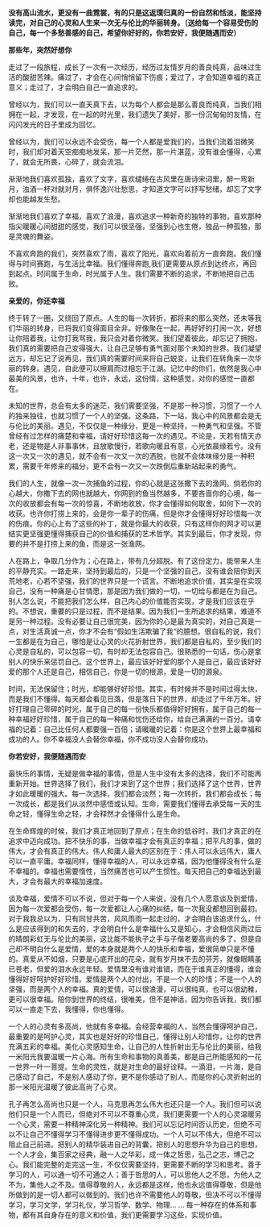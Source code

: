 **没有高山流水，更没有一曲霓裳，有的只是这返璞归真的一份自然和恬淡，能坚持读完，对自己的心灵和人生来一次无与伦比的华丽转身。（送给每一个容易受伤的自己，每一个多愁善感的自己，希望你好好的，你若安好，我便随遇而安）**



**那些年，突然好想你**

<p>走过了一段旅程，成长了一次有一次经历，经历过友情岁月的善良纯真，品味过生活的酸甜苦辣。痛过了，才会在心间悄悄留下伤痕；爱过了，才会知道幸福的真正意义；走过了，才会明白自己一直追求的。</p>

<p>曾经以为，我们可以一直天真下去，以为每个人都会是那么善良而纯真，当我们相拥在一起，才发现，在一起的时光里，我们遗失了美好，那一份沉甸甸的友情，在闪闪发光的日子里成为回忆。</p>

<p>曾经以为，我们可以永远不会受伤，每一个人都是爱我们的，当我们流着泪微笑时，我们却对着天空痴痴地发呆，那一片茫然，那一片湛蓝，没有谁会懂得，心累了，就会无所畏，心碎了，就会流泪。</p>

<p>渐渐地我们喜欢孤独，喜欢了文字，喜欢缱绻在古风里在唐诗宋词里，醉一弯新月，浊酒一杯对就对月，俱怀逸兴壮愁思，才知道文字可以抒写愁绪，却忘了文字却也能越发生愁。</p>

<p>渐渐地我们喜欢了幸福，喜欢了浪漫，喜欢追求一种新奇的独特的事物，喜欢那种指尖暖暖心间甜甜的感觉，我们可以很坚强，坚强到心也生倦，独品一种孤独，那是灵魂的舞姿。</p>

<p>不喜欢奔跑的我们，突然喜欢了雨，喜欢了阳光，喜欢向着前方一直奔跑。我们懂得与时间赛跑，与生活比幸福。我们懂得奔跑,我们更需要从原点到达终点，再回到起点。时间属于生命，时光属于人生。我们需要不断的追求，不断地把自己击败。</p>



**亲爱的，你还幸福**


<p>终于转了一圈，又绕回了原点。人生的每一次转折，都将来的那么突然，还未等我们华丽的转身，已将我们变得面目全非。好像聚在一起，再好好的打闹一次，好想让你陪着我，让你打我骂我，我只会对着你微笑。我们望着彼此，却忘记了拥抱，我们真的需要把自己变得强大，让自己足够有勇气面对那个未知的世界。我们凝望远方，却忘记了说再见，我们真的需要时间来将自己蜕变，让我们在转角来一次华丽的转身。遇见，自此便可以擦肩而过相忘于江湖。记忆中的你们，依然是我心中最美的风景，也许，十年，也许，永远，这份情，这种感觉，对你的感觉一直都在。</p>

<p>未知的世界，总会有太多的迷茫，我们需要坚强，不是那一种习惯，习惯了一个人的独来独往，也就习惯了一个人的坚强。这条路，下一站，我心中的风景都会是无与伦比的美丽。遇见，不仅仅是一种缘分，更是一种坚持，一种勇气和坚强。不管曾经有过怎样的痛楚和幸福，请好好珍惜这每一次的遇见。不论是，天若有情天亦老，还是物是人非事事休，且放歌慢行，若歌向暖且有意，心光依晨缘若兮。没有这一次又一次的遇见，就不会有一次又一次的洒脱，也就不会体味缘分是一种积累，需要千年修来的福分，更不会有一次又一次跌倒后重新站起来的勇气。</p>

<p>我们的人生，就像一次一次捕鱼的过程，你的心就是这张撒下去的渔网。倘若你的心越大，你撒下去的网也就越大，你网到的鱼当然越多，不要吝啬你的心境，每一次的收放都会有每一次的惊喜，不断地收放，你才会懂得如何取舍，如何下一次的收获。也许你打捞上来的，会是你一辈子的伤痛，但是你才会懂得好好珍惜每一次的伤痕。你的心上有了这些的补丁，就是你最大的收获，只有这样你的网才可以更结实更坚强更懂得捕获自己的价值和捕获的艺术哲学。其实到最后，你才发现，你要的并不是打捞上来的鱼，而是这一张渔网。</p>

<p>人在路上，争取几分作为；心在路上，带有几分超脱。有了这份定力，能带来人生的平静充实。一路走来，坚持到最后的，只是一个坚强的自己，没有谁会陪你到天荒地老，心若不坚强，我们的世界只是一个谎言。不断地追求价值，其实是在实现自己，没有一种痛是心甘情愿，那是因为我们做的一切，一切给与都是在为自己。别人怎么说，不能把我们怎么样，自己内心的价值能否实现，才是我们应该在乎的。不想说，重要的只是过程，而不是结果。因为我们一生所追求的结果，难道不是另一种过程。没有必要让自己很完美，因为你的心是最为真实的，对自己真是一点，对生活真诚一点，你才不会有“假如生活欺骗了我“的臆想。很自私的说，我们一生都是在为自己，哪怕是让心灵的火花折射世界，我们都是自私的，至少我们的心灵是自私的，可以包容一切，有时却无法包容自己。很熟悉的一句话，伤心是拿别人的快乐来惩罚自己。这个世界上，最应该好好爱的那个人是自己，最应该好好爱的那个人还是自己，相信自己，你是一切的根源，爱是一切的源泉。</p>

<p>时间，无法保留住；时光，却能够好好珍惜。其实，有时候并不是时间过得太快，而是我们不懂得。每天都会看见日落，但是落日下的世界，却走过了千年万年。好好打理自己零碎的时光，属于自己的每一份快乐都值得好好拥有，属于自己的每一种幸福好好珍惜，属于自己的每一种痛和忧伤还给你，给自己满满的一百分。请幸福的记着：自己比任何人都要强一百倍；请暖暖的记着：你是这个世界上最幸福和成功的人。你不幸福没人会替你幸福，你不成功没人会替你成功。</p>



**你若安好，我便随遇而安**

<p>最快乐的事情，无疑是做幸福的事情，但是人生中没有太多的选择，我们不可能再重新开始。世界选择了我们，我们才来到了这个世界；我们选择了这个世界，世界才如此暖暖的强大。每一次选择，我们都会淡然；每一次转折，我们都会成长；每一次成长，都是我们从淡然中感悟或认知。生命，需要我们懂得去承受每一天的生命之轻，懂得生命之轻，才会释然才会懂得什么是生命。</p>

<p>在生命辉煌的时候，我们才真正地回到了原点；在生命的低谷时，我们才真正的在追求中迈向成功。把不快乐的事，当做幸福才会有真正的幸福；把平凡的事，做的伟大，才会有真正的伟大。伟人和庸人最大的区别在于：伟人可以永远伟大，庸人可以一直平庸。幸福同样，懂得幸福的人，可以永远幸福，因为他懂得没有什么是不幸福的。幸福也需要惰性，当然痛苦也可以产生惯性。每天把自己的幸福达到最大，才会有最大的幸福加速度。</p>

<p>谈及幸福，爱情不可以不说，但对于每一个人来说，没有几个人愿意谈及到爱情，因为每一次爱都会受伤，每一次爱都让人心痛的纠结，每一次我没都想回到最初。对于我我总以为，只有同甘共苦，风风雨雨一起走过的，才会明白该追求什么，什么是应该得到的和失去的，才会明白什么是幸福什么又是知心，才会相信风雨过后的晴朗彩虹无与伦比的美丽，这比能不能执子之手与子偕老要高尚的多了。但是自己却不明白什么是爱情，爱的本身就是两个人的快乐和幸福，爱很简单只是不懂的。真爱从不如烟，只要是心底开出的花朵，就有岁月抹不去的芬芳，就像眼睛虽已苍老，但爱的泪水永远年轻。爱情里没有谁对谁错，而在于谁真正的懂得，谁会懂得好好呵护好好珍惜。爱情是两个人的付出，不是一个人的珍惜；不是一个人的坚强，而是两个人的幸福。真的爱情，可以很浪漫，可以很纯真，也可以很幼稚，更可以很幸福。陪你到世界的终结，很唯美，但不是神话，因为你告诉我，我们都可以一直走下去，我懂得，你也懂得。</p>

<p>一个人的心灵有多高尚，他就有多幸福。会经营幸福的人，当然会懂得呵护自己，最重要的是呵护心灵，其实也是好好的珍惜自己，懂得让别人珍惜你，让你的世界充满五彩的幸福。美化心灵感知生命，让自己的人性折射出无与伦比的美丽，给我一米阳光我要温暖一片心海。所有生命和事物的真善美，都是自己所能感知的一花一世界一叶一菩提。生命的灵性，就是对生命的最好诠释。一滴泪，一片海，是自己感动了自己，不是别人感动了你，更不是你感动了别人，而是你的心灵折射出的那一米阳光温暖了彼此高尚了心灵。</p>

<p>孔子再怎么高尚也只是一个人，马克思再怎么伟大也还只是一个人。我们但可以说他们只是一个人而已，但绝对不可以不尊重心灵，我们更需要一个人的心灵温暖另一个心灵，需要一种精神深化另一种精神。我们可以忘记时间否认历史，但绝不可以不让自己不懂得学习不懂得进步更不懂得成功。一个人可以不伟大，但绝不可以阻止自己前进。把别人的精华装进自己的背囊，把别人的思想升华为自己的思想，一个人才会，集百家之经典，融一人之华彩，成一体之哲思，弘己之志，博己之心。我们能完整的走完这一生，不仅仅需要坚持，更需要不断的学习和思考。善于学习的人，可以通一切不可通之人；善于哲思的人，可以思他人之不思，为他人之不为，集他人之不及。值得尊敬的人，永远都是这样，他也永远值得尊敬，但是他所做到的是一切人都可以做到的。我们也许不需要他人的尊敬，但决不可以不懂得学习，学习文学，学习礼仪，学习哲学、数学、物理… … 每一种存在的体系和事物，都有其自身存在的意义和价值，我们更需要学习这些，实现价值。</p>

